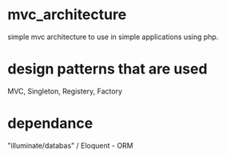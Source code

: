 # mvc_architecture
simple mvc architecture to use in simple applications using php.

# design patterns that are used
MVC, Singleton, Registery, Factory

# dependance
"illuminate/databas" / Eloquent - ORM    
